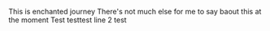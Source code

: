This is enchanted journey There's not much else for me to say baout this at the moment
Test testtest line 2 test